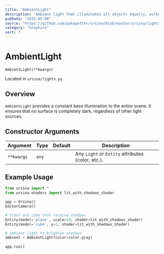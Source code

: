 ```yaml
---
title: "AmbientLight"
description: "Ambient light that illuminates all objects equally, without direction or shadows."
pubDate: "2025-05-08"
source: "https://github.com/pokepetter/ursina/blob/master/ursina/lights.py"
category: "Graphics"
sort: 7
---
```


# AmbientLight

`AmbientLight(**kwargs)`

Located in `ursina/lights.py`

## Overview

`AmbientLight` provides a constant base illumination to the entire scene. It ensures that no surface is completely dark, regardless of other light sources.

## Constructor Arguments

| Argument   | Type    | Default | Description                                       |
|------------|---------|---------|---------------------------------------------------|
| `**kwargs` | `any`   |         | Any `Light` or `Entity` attributes (color, etc.). |

## Example Usage

```python
from ursina import *
from ursina.shaders import lit_with_shadows_shader

app = Ursina()
EditorCamera()

# floor and cube that receive shadows
Entity(model='plane', scale=10, shader=lit_with_shadows_shader)
Entity(model='cube', y=1, shader=lit_with_shadows_shader)

# ambient light to brighten shadows
ambient = AmbientLight(color=color.gray)
  
app.run()